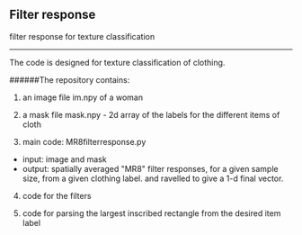 
## Filter response
filter response for texture classification

___
The code is designed for texture classification of clothing.

######The repository contains:

1. an image file im.npy of a woman

2. a mask file mask.npy - 2d array of the labels for the different items of cloth

3. main code: MR8filterresponse.py
 - input: image and mask
 - output: spatially averaged "MR8" filter responses, for a given sample size, from a given clothing label.
          and ravelled to give a 1-d final vector.

4. code for the filters

5. code for parsing the largest inscribed rectangle from the desired item label


